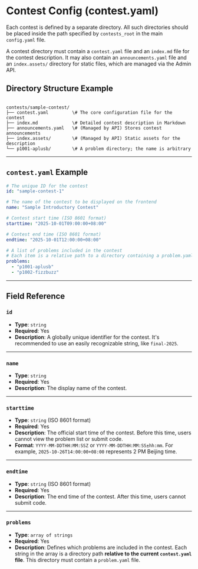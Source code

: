 # Contest Config (contest.yaml)

Each contest is defined by a separate directory. All such directories should be placed inside the path specified by `contests_root` in the main `config.yaml` file.

A contest directory must contain a `contest.yaml` file and an `index.md` file for the contest description. It may also contain an `announcements.yaml` file and an `index.assets/` directory for static files, which are managed via the Admin API.

## Directory Structure Example

```

contests/sample-contest/
├── contest.yaml         \# The core configuration file for the contest
├── index.md             \# Detailed contest description in Markdown
├── announcements.yaml   \# (Managed by API) Stores contest announcements
├── index.assets/        \# (Managed by API) Static assets for the description
└── p1001-aplusb/        \# A problem directory; the name is arbitrary

```

---

## `contest.yaml` Example

```yaml
# The unique ID for the contest
id: "sample-contest-1"

# The name of the contest to be displayed on the frontend
name: "Sample Introductory Contest"

# Contest start time (ISO 8601 format)
starttime: "2025-10-01T09:00:00+08:00"

# Contest end time (ISO 8601 format)
endtime: "2025-10-01T12:00:00+08:00"

# A list of problems included in the contest
# Each item is a relative path to a directory containing a problem.yaml file
problems:
  - "p1001-aplusb"
  - "p1002-fizzbuzz"
````

-----

## Field Reference

### `id`

  - **Type**: `string`
  - **Required**: Yes
  - **Description**: A globally unique identifier for the contest. It's recommended to use an easily recognizable string, like `final-2025`.

-----

### `name`

  - **Type**: `string`
  - **Required**: Yes
  - **Description**: The display name of the contest.

-----

### `starttime`

  - **Type**: `string` (ISO 8601 format)
  - **Required**: Yes
  - **Description**: The official start time of the contest. Before this time, users cannot view the problem list or submit code.
  - **Format**: `YYYY-MM-DDTHH:MM:SSZ` or `YYYY-MM-DDTHH:MM:SS±hh:mm`. For example, `2025-10-26T14:00:00+08:00` represents 2 PM Beijing time.

-----

### `endtime`

  - **Type**: `string` (ISO 8601 format)
  - **Required**: Yes
  - **Description**: The end time of the contest. After this time, users cannot submit code.

-----

### `problems`

  - **Type**: `array of strings`
  - **Required**: Yes
  - **Description**: Defines which problems are included in the contest. Each string in the array is a directory path **relative to the current `contest.yaml` file**. This directory must contain a `problem.yaml` file.
